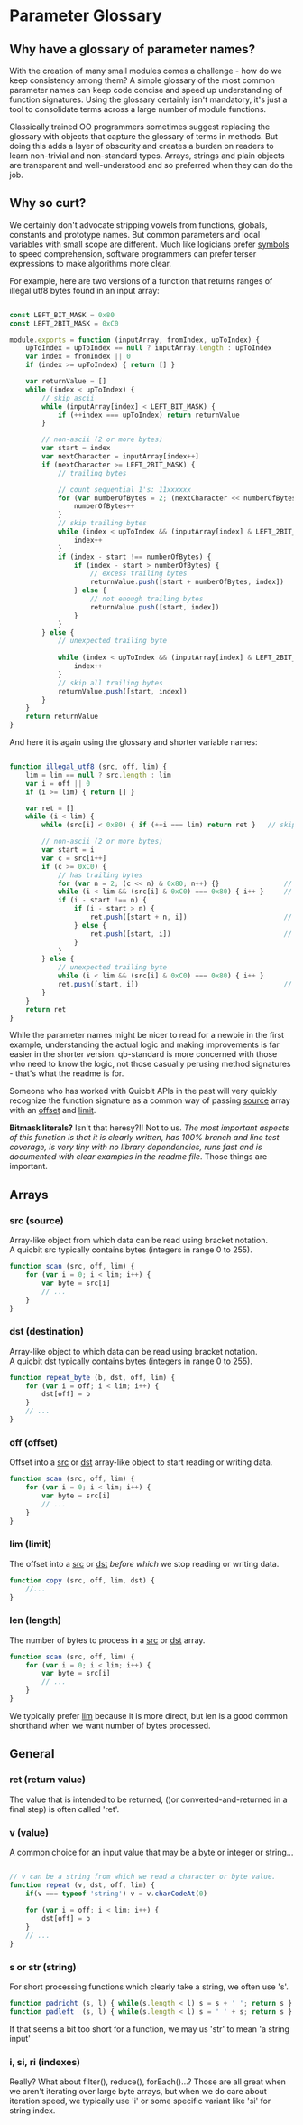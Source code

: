 # Parameter Glossary

## Why have a glossary of parameter names?

With the creation of many small modules comes a challenge - how do we
keep consistency among them?  A simple glossary of the most common 
parameter names can keep code concise and speed up understanding of
function signatures.  Using the glossary certainly isn't mandatory, it's just
a tool to consolidate terms across a large number of module functions.

Classically trained OO programmers sometimes suggest replacing the glossary
with objects that capture the glossary of terms in methods.  But doing 
this adds a layer of obscurity and creates a burden on readers 
to learn non-trivial and non-standard types.  Arrays, strings 
and plain objects are transparent and well-understood and so preferred when 
they can do the job.

## Why so curt?

We certainly don't advocate stripping vowels from
functions, globals, constants and prototype names.  But common parameters and local
variables with small scope are different.  Much like logicians prefer 
[symbols](https://en.wikipedia.org/wiki/List_of_logic_symbols) to speed comprehension,
software programmers can prefer terser expressions to make algorithms 
more clear.

For example, here are two versions of a function that returns ranges of
illegal utf8 bytes found in an input array:

```js

const LEFT_BIT_MASK = 0x80
const LEFT_2BIT_MASK = 0xC0

module.exports = function (inputArray, fromIndex, upToIndex) {
    upToIndex = upToIndex == null ? inputArray.length : upToIndex
    var index = fromIndex || 0
    if (index >= upToIndex) { return [] }

    var returnValue = []
    while (index < upToIndex) {
        // skip ascii
        while (inputArray[index] < LEFT_BIT_MASK) {
            if (++index === upToIndex) return returnValue
        }

        // non-ascii (2 or more bytes)
        var start = index
        var nextCharacter = inputArray[index++]
        if (nextCharacter >= LEFT_2BIT_MASK) {
            // trailing bytes

            // count sequential 1's: 11xxxxxx
            for (var numberOfBytes = 2; (nextCharacter << numberOfBytes) & LEFT_BIT_MASK; ) {
                numberOfBytes++
            }
            // skip trailing bytes
            while (index < upToIndex && (inputArray[index] & LEFT_2BIT_MASK) === LEFT_BIT_MASK) {
                index++
            }
            if (index - start !== numberOfBytes) {
                if (index - start > numberOfBytes) {
                    // excess trailing bytes
                    returnValue.push([start + numberOfBytes, index])
                } else {
                    // not enough trailing bytes
                    returnValue.push([start, index])
                }
            }
        } else {
            // unexpected trailing byte
            
            while (index < upToIndex && (inputArray[index] & LEFT_2BIT_MASK) === LEFT_BIT_MASK) {
                index++
            }
            // skip all trailing bytes
            returnValue.push([start, index])
        }
    }
    return returnValue
}

```

And here it is again using the glossary and shorter variable names:

```js

function illegal_utf8 (src, off, lim) {
    lim = lim == null ? src.length : lim
    var i = off || 0
    if (i >= lim) { return [] }

    var ret = []
    while (i < lim) {
        while (src[i] < 0x80) { if (++i === lim) return ret }   // skip ascii

        // non-ascii (2 or more bytes)
        var start = i
        var c = src[i++]
        if (c >= 0xC0) {                                            
            // has trailing bytes        
            for (var n = 2; (c << n) & 0x80; n++) {}                // count sequential 1's: 11xxxxxx
            while (i < lim && (src[i] & 0xC0) === 0x80) { i++ }     // skip trailing bytes
            if (i - start !== n) {                                  
                if (i - start > n) {                                
                    ret.push([start + n, i])                        // excess trailing bytes
                } else {                                            
                    ret.push([start, i])                            // not enough trailing bytes
                }                                                       
            }
        } else {                                                    
            // unexpected trailing byte        
            while (i < lim && (src[i] & 0xC0) === 0x80) { i++ }
            ret.push([start, i])                                    // skip all trailing bytes
        }
    }
    return ret
}

```

While the parameter names might be nicer to read for a newbie in the first 
example, understanding the actual logic and making improvements 
is far easier in the shorter version.  qb-standard is more concerned with
those who need to know the logic, not those casually perusing method signatures -
that's what the readme is for.

Someone who has worked with Quicbit APIs in the past will very quickly recognize
the function signature as a common way of passing [source]() array with an
[offset]() and [limit]().

**Bitmask literals?**  Isn't that heresy?!!  Not to us.  *The most important aspects
of this function is that it is clearly written, has 100% branch and line test coverage, 
is very tiny with no library dependencies, runs fast and is
documented with clear examples in the readme file*.  Those things are important.

## Arrays

### src (source)

Array-like object from which data can be read using bracket notation.  
A quicbit src typically contains bytes (integers in range 0 to 255). 

```js
function scan (src, off, lim) {
    for (var i = 0; i < lim; i++) {
        var byte = src[i]
        // ...
    }
}
```

### dst (destination)

Array-like object to which data can be read using bracket notation.  
A quicbit dst typically contains bytes (integers in range 0 to 255). 

```js
function repeat_byte (b, dst, off, lim) {
    for (var i = off; i < lim; i++) {
        dst[off] = b
    }
    // ...
}
```

### off (offset)

Offset into a [src]() or [dst]() array-like object to start reading or
writing data.

```js
function scan (src, off, lim) {
    for (var i = 0; i < lim; i++) {
        var byte = src[i]
        // ...
    }
}
```

### lim (limit)

The offset into a [src]() or [dst]() *before which* we stop reading or writing data.

```js
function copy (src, off, lim, dst) {
    //...
}
```

### len (length)

The number of bytes to process in a [src]() or [dst]() array.

```js
function scan (src, off, lim) {
    for (var i = 0; i < lim; i++) {
        var byte = src[i]
        // ...
    }
}
```

We typically prefer [lim]() because it is more direct, but len is a good
common shorthand when we want number of bytes processed.


## General

### ret (return value)

The value that is intended to be returned, ()or converted-and-returned 
in a final step) is often called 'ret'.

### v (value)

A common choice for an input value that may be a byte or integer or string...

```js

// v can be a string from which we read a character or byte value.
function repeat (v, dst, off, lim) {
    if(v === typeof 'string') v = v.charCodeAt(0)
    
    for (var i = off; i < lim; i++) {
        dst[off] = b
    }
    // ...
}
```

### s or str (string)

For short processing functions which clearly take a string, we often use 's'.

```javascript
function padright (s, l) { while(s.length < l) s = s + ' '; return s }
function padleft  (s, l) { while(s.length < l) s = ' ' + s; return s }
```

If that seems a bit too short for a function, we may us 'str' to mean 'a string input'



### i, si, ri (indexes)

Really?   What about filter(), reduce(), forEach()...?   Those are 
all great when we aren't iterating over large byte arrays, but when we do
care about iteration speed, we typically use 'i' or some specific variant
like 'si' for string index.


